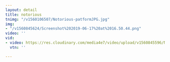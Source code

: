 ```yaml
---
layout: detail
title: notorious
tnimg: "/v1560106507/Notorious-patformJPG.jpg"
img:
- "/v1560845624/Screenshot%202019-06-17%20at%2016.50.44.png"
video: ''
vid:
- video: https://res.cloudinary.com/media4e7/video/upload/v1560845596/Notorious_MASTER_V3_4_xdrndw.mp4
  vtn: ''

---
```

